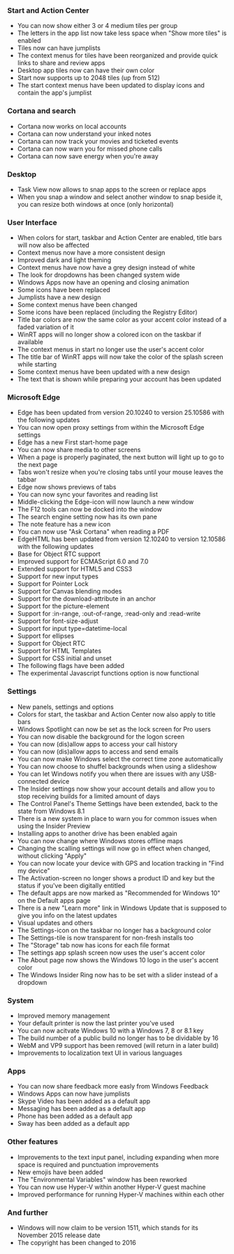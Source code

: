 ### Start and Action Center
- You can now show either 3 or 4 medium tiles per group
- The letters in the app list now take less space when "Show more tiles" is enabled
- Tiles now can have jumplists
- The context menus for tiles have been reorganized and provide quick links to share and review apps
- Desktop app tiles now can have their own color
- Start now supports up to 2048 tiles (up from 512)
- The start context menus have been updated to display icons and contain the app's jumplist

### Cortana and search
- Cortana now works on local accounts
- Cortana can now understand your inked notes
- Cortana can now track your movies and ticketed events
- Cortana can now warn you for missed phone calls
- Cortana can now save energy when you're away

### Desktop
- Task View now allows to snap apps to the screen or replace apps
- When you snap a window and select another window to snap beside it, you can resize both windows at once (only horizontal)

### User Interface
- When colors for start, taskbar and Action Center are enabled, title bars will now also be affected
- Context menus now have a more consistent design
- Improved dark and light theming
- Context menus have now have a grey design instead of white
- The look for dropdowns has been changed system wide
- Windows Apps now have an opening and closing animation
- Some icons have been replaced
- Jumplists have a new design
- Some context menus have been changed
- Some icons have been replaced (including the Registry Editor)
- Title bar colors are now the same color as your accent color instead of a faded variation of it
- WinRT apps will no longer show a colored icon on the taskbar if available
- The context menus in start no longer use the user's accent color
- The title bar of WinRT apps will now take the color of the splash screen while starting
- Some context menus have been updated with a new design
- The text that is shown while preparing your account has been updated

### Microsoft Edge
- Edge has been updated from version 20.10240 to version 25.10586 with the following updates
 - You can now open proxy settings from within the Microsoft Edge settings
 - Edge has a new First start-home page
 - You can now share media to other screens
 - When a page is properly paginated, the next button will light up to go to the next page
 - Tabs won't resize when you're closing tabs until your mouse leaves the tabbar
 - Edge now shows previews of tabs
 - You can now sync your favorites and reading list
 - Middle-clicking the Edge-icon will now launch a new window
 - The F12 tools can now be docked into the window
 - The search engine setting now has its own pane
 - The note feature has a new icon
 - You can now use "Ask Cortana" when reading a PDF
- EdgeHTML has been updated from version 12.10240 to version 12.10586 with the following updates
 - Base for Object RTC support
 - Improved support for ECMAScript 6.0 and 7.0
 - Extended support for HTML5 and CSS3
 - Support for new input types
 - Support for Pointer Lock
 - Support for Canvas blending modes
 - Support for the download-attribute in an anchor
 - Support for the picture-element
 - Support for :in-range, :out-of-range, :read-only and :read-write
 - Support for font-size-adjust
 - Support for input type=datetime-local
 - Support for ellipses
 - Support for Object RTC
 - Support for HTML Templates
 - Support for CSS initial and unset
- The following flags have been added
 - The experimental Javascript functions option is now functional

### Settings
- New panels, settings and options
 - Colors for start, the taskbar and Action Center now also apply to title bars
 - Windows Spotlight can now be set as the lock screen for Pro users
 - You can now disable the background for the logon screen
 - You can now (dis)allow apps to access your call history
 - You can now (dis)allow apps to access and send emails
 - You can now make Windows select the correct time zone automatically
 - You can now choose to shuffel backgrounds when using a slideshow
 - You can let Windows notify you when there are issues with any USB-connected device
 - The Insider settings now show your account details and allow you to stop receiving builds for a limited amount of days
 - The Control Panel's Theme Settings have been extended, back to the state from Windows 8.1
 - There is a new system in place to warn you for common issues when using the Insider Preview
 - Installing apps to another drive has been enabled again
 - You can now change where Windows stores offline maps
 - Changing the scalling settings will now go in effect when changed, without clicking "Apply"
 - You can now locate your device with GPS and location tracking in "Find my device"
 - The Activation-screen no longer shows a product ID and key but the status if you've been digitally entitled
 - The default apps are now marked as "Recommended for Windows 10" on the Default apps page
 - There is a new "Learn more" link in Windows Update that is supposed to give you info on the latest updates
- Visual updates and others
 - The Settings-icon on the taskbar no longer has a background color
 - The Settings-tile is now transparent for non-fresh installs too
 - The "Storage" tab now has icons for each file format
 - The settings app splash screen now uses the user's accent color
 - The About page now shows the Windows 10 logo in the user's accent color
 - The Windows Insider Ring now has to be set with a slider instead of a dropdown

### System
- Improved memory management
- Your default printer is now the last printer you've used
- You can now acitvate Windows 10 with a Windows 7, 8 or 8.1 key
- The build number of a public build no longer has to be dividable by 16
- WebM and VP9 support has been removed (will return in a later build)
- Improvements to localization text UI in various languages

### Apps
- You can now share feedback more easly from Windows Feedback
- Windows Apps can now have jumplists
- Skype Video has been added as a default app
- Messaging has been added as a default app
- Phone has been added as a default app
- Sway has been added as a default app

### Other features
- Improvements to the text input panel, including expanding when more space is required and punctuation improvements
- New emojis have been added
- The "Environmental Variables" window has been reworked
- You can now use Hyper-V within another Hyper-V guest machine
- Improved performance for running Hyper-V machines within each other

### And further
- Windows will now claim to be version 1511, which stands for its November 2015 release date
- The copyright has been changed to 2016